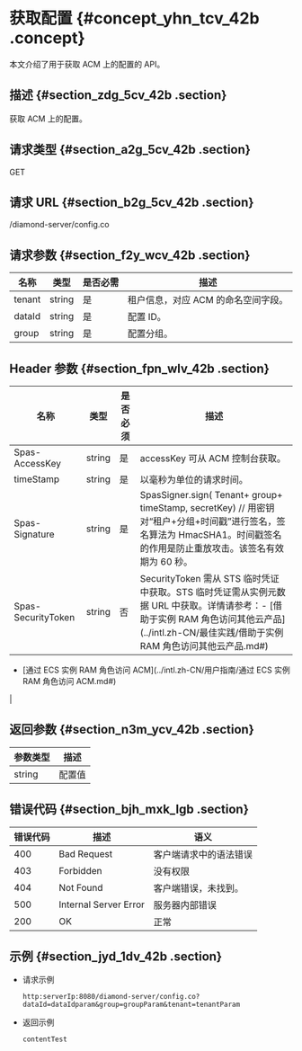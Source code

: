 # 获取配置 {#concept_yhn_tcv_42b .concept}

本文介绍了用于获取 ACM 上的配置的 API。

## 描述 {#section_zdg_5cv_42b .section}

获取 ACM 上的配置。

## 请求类型 {#section_a2g_5cv_42b .section}

GET

## 请求 URL {#section_b2g_5cv_42b .section}

/diamond-server/config.co

## 请求参数 {#section_f2y_wcv_42b .section}

|名称|类型|是否必需|描述|
|--|--|----|--|
|tenant|string|是|租户信息，对应 ACM 的命名空间字段。|
|dataId|string|是|配置 ID。|
|group|string|是|配置分组。|

## Header 参数 {#section_fpn_wlv_42b .section}

|名称|类型|是否必须|描述|
|--|--|----|--|
|Spas-AccessKey|string|是|accessKey 可从 ACM 控制台获取。|
|timeStamp|string|是|以毫秒为单位的请求时间。|
|Spas-Signature|string|是|SpasSigner.sign\( Tenant+ group+ timeStamp, secretKey\) // 用密钥对“租户+分组+时间戳”进行签名，签名算法为 HmacSHA1。时间戳签名的作用是防止重放攻击。该签名有效期为 60 秒。|
|Spas-SecurityToken|string|否|SecurityToken 需从 STS 临时凭证中获取。STS 临时凭证需从实例元数据 URL 中获取。详情请参考：-   [借助于实例 RAM 角色访问其他云产品](../intl.zh-CN/最佳实践/借助于实例 RAM 角色访问其他云产品.md#)
-   [通过 ECS 实例 RAM 角色访问 ACM](../intl.zh-CN/用户指南/通过 ECS 实例 RAM 角色访问 ACM.md#)

|

## 返回参数 {#section_n3m_ycv_42b .section}

|参数类型|描述|
|----|--|
|string|配置值|

## 错误代码 {#section_bjh_mxk_lgb .section}

|错误代码|描述|语义|
|----|--|--|
|400|Bad Request|客户端请求中的语法错误|
|403|Forbidden|没有权限|
|404|Not Found|客户端错误，未找到。|
|500|Internal Server Error|服务器内部错误|
|200|OK|正常|

## 示例 {#section_jyd_1dv_42b .section}

-   请求示例

    ```
    http:serverIp:8080/diamond-server/config.co?dataId=dataIdparam&group=groupParam&tenant=tenantParam
    ```

-   返回示例

    ```
    contentTest
    ```


